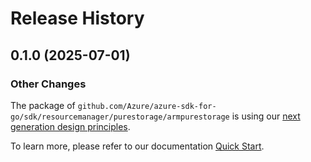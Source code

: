 # Release History

## 0.1.0 (2025-07-01)
### Other Changes

The package of `github.com/Azure/azure-sdk-for-go/sdk/resourcemanager/purestorage/armpurestorage` is using our [next generation design principles](https://azure.github.io/azure-sdk/general_introduction.html).

To learn more, please refer to our documentation [Quick Start](https://aka.ms/azsdk/go/mgmt).